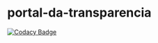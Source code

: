 # portal-da-transparencia
[![Codacy Badge](https://api.codacy.com/project/badge/Grade/6cc3ad9d3bfd445c9fd20fe2d14d0f17)](https://www.codacy.com/app/fabrica-ufg-2017-2/portal-da-transparencia?utm_source=github.com&utm_medium=referral&utm_content=fabrica-ufg-2017-2/portal-da-transparencia&utm_campaign=badger)